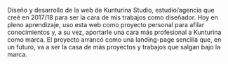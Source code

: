 Diseño y desarrollo de la web de Kunturina Studio, estudio/agencia que creé en 2017/18 para ser la cara de mis trabajos como diseñador.
Hoy en pleno aprendizaje, uso esta web como proyecto personal para afilar conocimientos y, a su vez, aportarle una cara más profesional a Kunturina como marca.
El proyecto arrancó como una landing-page sencilla que, en un futuro, va a ser la casa de más proyectos y trabajos que salgan bajo la marca.
